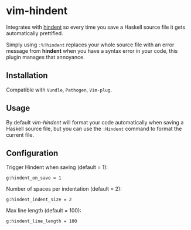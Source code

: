 # vim-hindent

Integrates with [hindent](https://github.com/chrisdone/hindent) so every time
you save a Haskell source file it gets automatically prettified.

Simply using `:%!hindent` replaces your whole source file with an error message
from **hindent** when you have a syntax error in your code, this plugin manages
that annoyance.


## Installation

Compatible with `Vundle`, `Pathogen`, `Vim-plug`.


## Usage

By default *vim-hindent* will format your code automatically when saving a
Haskell source file, but you can use the `:Hindent` command to format the
current file.


## Configuration

Trigger Hindent when saving (default = 1):

```vim
g:hindent_on_save = 1
```

Number of spaces per indentation (default = 2):

```vim
g:hindent_indent_size = 2
```

Max line length (default = 100):

```vim
g:hindent_line_length = 100
```

